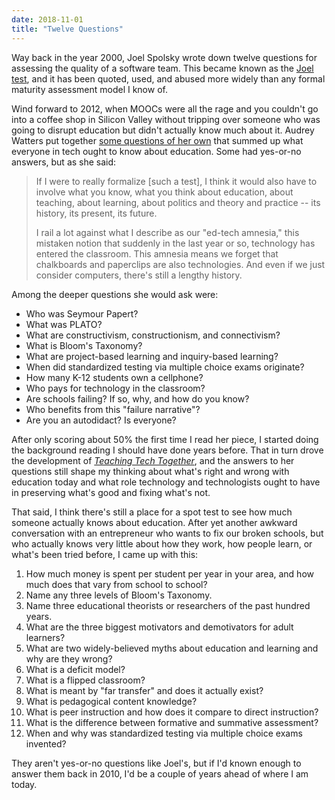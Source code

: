 ```yaml
---
date: 2018-11-01
title: "Twelve Questions"
---
```


Way back in the year 2000,
Joel Spolsky wrote down twelve questions for assessing the quality of a software team.
This became known as the [Joel test](https://www.joelonsoftware.com/2000/08/09/the-joel-test-12-steps-to-better-code/),
and it has been quoted, used, and abused more widely than any formal maturity assessment model I know of.

Wind forward to 2012,
when MOOCs were all the rage
and you couldn't go into a coffee shop in Silicon Valley
without tripping over someone who was going to disrupt education
but didn't actually know much about it.
Audrey Watters put together [some questions of her own](http://hackeducation.com/2012/03/17/what-every-techie-should-know-about-education)
that summed up what everyone in tech ought to know about education.
Some had yes-or-no answers,
but as she said:

> If I were to really formalize [such a test], I think it would also have to
> involve what you know, what you think about education, about teaching, about
> learning, about politics and theory and practice -- its history, its present,
> its future.
>
> I rail a lot against what I describe as our "ed-tech amnesia," this mistaken
> notion that suddenly in the last year or so, technology has entered the
> classroom. This amnesia means we forget that chalkboards and paperclips are
> also technologies. And even if we just consider computers, there's still a
> lengthy history.

Among the deeper questions she would ask were:

- Who was Seymour Papert?
- What was PLATO?
- What are constructivism, constructionism, and connectivism?
- What is Bloom's Taxonomy?
- What are project-based learning and inquiry-based learning?
- When did standardized testing via multiple choice exams originate?
- How many K-12 students own a cellphone?
- Who pays for technology in the classroom?
- Are schools failing? If so, why, and how do you know?
- Who benefits from this "failure narrative"?
- Are you an autodidact? Is everyone?

After only scoring about 50% the first time I read her piece,
I started doing the background reading I should have done years before.
That in turn drove the development of *[Teaching Tech Together](http://teachtogether.tech)*,
and the answers to her questions still shape my thinking about what's right and wrong with education today
and what role technology and technologists ought to have in preserving what's good
and fixing what's not.

That said,
I think there's still a place for a spot test
to see how much someone actually knows about education.
After yet another awkward conversation with an entrepreneur
who wants to fix our broken schools,
but who actually knows very little about how they work,
how people learn,
or what's been tried before,
I came up with this:

1. How much money is spent per student per year in your area, and how much does that vary from school to school?
1. Name any three levels of Bloom's Taxonomy.
1. Name three educational theorists or researchers of the past hundred years.
1. What are the three biggest motivators and demotivators for adult learners?
1. What are two widely-believed myths about education and learning and why are they wrong?
1. What is a deficit model?
1. What is a flipped classroom?
1. What is meant by "far transfer" and does it actually exist?
1. What is pedagogical content knowledge?
1. What is peer instruction and how does it compare to direct instruction?
1. What is the difference between formative and summative assessment?
1. When and why was standardized testing via multiple choice exams invented?

They aren't yes-or-no questions like Joel's,
but if I'd known enough to answer them back in 2010,
I'd be a couple of years ahead of where I am today.
